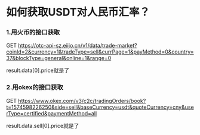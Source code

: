 # 如何获取USDT对人民币汇率？

### 1.用火币的接口获取
GET https://otc-api-sz.eiijo.cn/v1/data/trade-market?coinId=2&currency=1&tradeType=sell&currPage=1&payMethod=0&country=37&blockType=general&online=1&range=0

result.data[0].price就是了

### 2.用okex的接口获取
GET https://www.okex.com/v3/c2c/tradingOrders/book?t=1574598226250&side=sell&baseCurrency=usdt&quoteCurrency=cny&userType=certified&paymentMethod=all

result.data.sell[0].price就是了